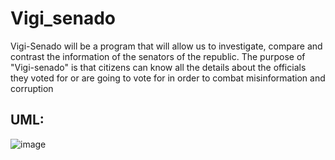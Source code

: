 # Vigi_senado

Vigi-Senado will be a program that will allow us to investigate, compare and contrast the information of the senators of the republic. The purpose of "Vigi-senado" is that citizens can know all the details about the officials they voted for or are going to vote for in order to combat misinformation and corruption 

## UML:

![image](https://user-images.githubusercontent.com/98895014/171314707-80b69c66-3075-448d-96b8-351f6e72ee60.png)
